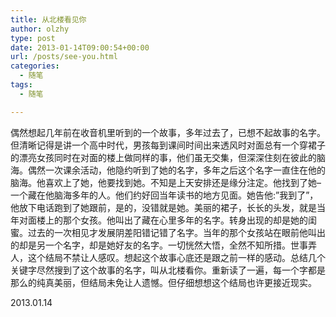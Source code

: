 ```yaml
---
title: 从北楼看见你
author: olzhy
type: post
date: 2013-01-14T09:00:54+00:00
url: /posts/see-you.html
categories:
  - 随笔
tags:
  - 随笔

---
```

偶然想起几年前在收音机里听到的一个故事，多年过去了，已想不起故事的名字。但清晰记得是讲一个高中时代，男孩每到课间时间出来透风时对面总有一个穿裙子的漂亮女孩同时在对面的楼上做同样的事，他们虽无交集，但深深住刻在彼此的脑海。偶然一次课余活动，他隐约听到了她的名字，多年之后这个名字一直住在他的脑海。他喜欢上了她，他要找到她。不知是上天安排还是缘分注定。他找到了她–一个藏在他脑海多年的人。他们约好回当年读书的地方见面。她告他:&#8221;我到了&#8221;，他放下电话跑到了她跟前，是的，没错就是她。美丽的裙子，长长的头发，就是当年对面楼上的那个女孩。他叫出了藏在心里多年的名字。转身出现的却是她的闺蜜。过去的一次相见才发展阴差阳错记错了名字。当年的那个女孩站在眼前他叫出的却是另一个名字，却是她好友的名字。一切恍然大悟，全然不知所措。世事弄人，这个结局不禁让人感叹。想起这个故事心底还是跟之前一样的感动。总结几个关键字尽然搜到了这个故事的名字，叫从北楼看你。重新读了一遍，每一个字都是那么的纯真美丽，但结局未免让人遗憾。但仔细想想这个结局也许更接近现实。

2013.01.14